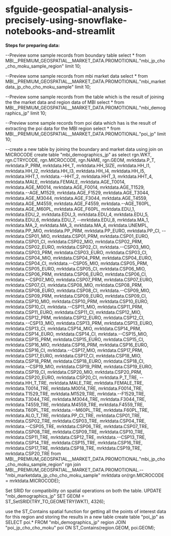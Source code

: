 # sfguide-geospatial-analysis-precisely-using-snowflake-notebooks-and-streamlit

**Steps for preparing data:**

--Preview some sample records from boundary table
select * from MBI__PREMIUM_GEOSPATIAL__MARKET_DATA.PROMOTIONAL."mbi_jp_cho_cho_moku_sample_region" limit 10;

--Preview some sample records from mbi market data
select * from MBI__PREMIUM_GEOSPATIAL__MARKET_DATA.PROMOTIONAL."mbi_marketdata_jp_cho_cho_moku_sample" limit 10;

--Preview some sample records from the table which is the result of joining the the market data and region data of MBI
select * from MBI__PREMIUM_GEOSPATIAL__MARKET_DATA.PROMOTIONAL."mbi_demographics_jp" limit 10;

--Preview some sample records from poi data which has is the result of extracting the poi data for the MBI region
select * from MBI__PREMIUM_GEOSPATIAL__MARKET_DATA.PROMOTIONAL."poi_jp" limit 10;

--create a new table by joining the boundary and market data using join on MICROCODE
create table "mbi_demographics_jp" as
select rgn.WKT, rgn.CTRYCODE, rgn.MICROCODE, rgn.NAME, rgn.GEOM,
mrktdata.P_T, mrktdata.P_PRM, mrktdata.HH_T, mrktdata.HH_SIZE, mrktdata.HH_I1, mrktdata.HH_I2, mrktdata.HH_I3, mrktdata.HH_I4, mrktdata.HH_I5, mrktdata.HHT_1, mrktdata.--HHT_2, mrktdata.HHT_3, mrktdata.HHT_4, mrktdata.MALE, mrktdata.FEMALE, mrktdata.AGE_T0014, mrktdata.AGE_M0014, mrktdata.AGE_F0014, mrktdata.AGE_T1529, mrktdata.--AGE_M1529, mrktdata.AGE_F1529, mrktdata.AGE_T3044, mrktdata.AGE_M3044, mrktdata.AGE_F3044, mrktdata.AGE_T4559, mrktdata.AGE_M4559, mrktdata.AGE_F4559, mrktdata.--AGE_T60PL, mrktdata.AGE_M60PL, mrktdata.AGE_F60PL, mrktdata.EDU_1, mrktdata.EDU_2, mrktdata.EDU_3, mrktdata.EDU_4, mrktdata.EDU_5, mrktdata.EDU_6, mrktdata.EDU_7, --mrktdata.EDU_8, mrktdata.MA_1, mrktdata.MA_2, mrktdata.MA_3, mrktdata.MA_4, mrktdata.UNEMPL, mrktdata.PP_MIO, mrktdata.PP_PRM, mrktdata.PP_EURO, mrktdata.PP_CI, --mrktdata.CSP01_MIO, mrktdata.CSP01_PRM, mrktdata.CSP01_EURO, mrktdata.CSP01_CI, mrktdata.CSP02_MIO, mrktdata.CSP02_PRM, mrktdata.CSP02_EURO, mrktdata.CSP02_CI, mrktdata.--CSP03_MIO, mrktdata.CSP03_PRM, mrktdata.CSP03_EURO, mrktdata.CSP03_CI, mrktdata.CSP04_MIO, mrktdata.CSP04_PRM, mrktdata.CSP04_EURO, mrktdata.CSP04_CI, mrktdata.--CSP05_MIO, mrktdata.CSP05_PRM, mrktdata.CSP05_EURO, mrktdata.CSP05_CI, mrktdata.CSP06_MIO, mrktdata.CSP06_PRM, mrktdata.CSP06_EURO, mrktdata.CSP06_CI, mrktdata.--CSP07_MIO, mrktdata.CSP07_PRM, mrktdata.CSP07_EURO, mrktdata.CSP07_CI, mrktdata.CSP08_MIO, mrktdata.CSP08_PRM, mrktdata.CSP08_EURO, mrktdata.CSP08_CI, mrktdata.--CSP09_MIO, mrktdata.CSP09_PRM, mrktdata.CSP09_EURO, mrktdata.CSP09_CI, mrktdata.CSP10_MIO, mrktdata.CSP10_PRM, mrktdata.CSP10_EURO, mrktdata.CSP10_CI, mrktdata.--CSP11_MIO, mrktdata.CSP11_PRM, mrktdata.CSP11_EURO, mrktdata.CSP11_CI, mrktdata.CSP12_MIO, mrktdata.CSP12_PRM, mrktdata.CSP12_EURO, mrktdata.CSP12_CI, mrktdata.--CSP13_MIO, mrktdata.CSP13_PRM, mrktdata.CSP13_EURO, mrktdata.CSP13_CI, mrktdata.CSP14_MIO, mrktdata.CSP14_PRM, mrktdata.CSP14_EURO, mrktdata.CSP14_CI, mrktdata.--CSP15_MIO, mrktdata.CSP15_PRM, mrktdata.CSP15_EURO, mrktdata.CSP15_CI, mrktdata.CSP16_MIO, mrktdata.CSP16_PRM, mrktdata.CSP16_EURO, mrktdata.CSP16_CI, mrktdata.--CSP17_MIO, mrktdata.CSP17_PRM, mrktdata.CSP17_EURO, mrktdata.CSP17_CI, mrktdata.CSP18_MIO, mrktdata.CSP18_PRM, mrktdata.CSP18_EURO, mrktdata.CSP18_CI, mrktdata.--CSP19_MIO, mrktdata.CSP19_PRM, mrktdata.CSP19_EURO, mrktdata.CSP19_CI, mrktdata.CSP20_MIO, mrktdata.CSP20_PRM, mrktdata.CSP20_EURO, mrktdata.CSP20_CI, mrktdata.P_T_TRE, --mrktdata.HH_T_TRE, mrktdata.MALE_TRE, mrktdata.FEMALE_TRE, mrktdata.T0014_TRE, mrktdata.M0014_TRE, mrktdata.F0014_TRE, mrktdata.T1529_TRE, mrktdata.M1529_TRE, mrktdata.--F1529_TRE, mrktdata.T3044_TRE, mrktdata.M3044_TRE, mrktdata.F3044_TRE, mrktdata.T4559_TRE, mrktdata.M4559_TRE, mrktdata.F4559_TRE, mrktdata.T60PL_TRE, mrktdata.--M60PL_TRE, mrktdata.F60PL_TRE, mrktdata.ALO_T_TRE, mrktdata.PP_CI_TRE, mrktdata.CSP01_TRE, mrktdata.CSP02_TRE, mrktdata.CSP03_TRE, mrktdata.CSP04_TRE, mrktdata.--CSP05_TRE, mrktdata.CSP06_TRE, mrktdata.CSP07_TRE, mrktdata.CSP08_TRE, mrktdata.CSP09_TRE, mrktdata.CSP10_TRE, mrktdata.CSP11_TRE, mrktdata.CSP12_TRE, mrktdata.--CSP13_TRE, mrktdata.CSP14_TRE, mrktdata.CSP15_TRE, mrktdata.CSP16_TRE, mrktdata.CSP17_TRE, mrktdata.CSP18_TRE, mrktdata.CSP19_TRE, mrktdata.CSP20_TRE
from
MBI__PREMIUM_GEOSPATIAL__MARKET_DATA.PROMOTIONAL."mbi_jp_cho_cho_moku_sample_region" rgn join MBI__PREMIUM_GEOSPATIAL__MARKET_DATA.PROMOTIONAL.--"mbi_marketdata_jp_cho_cho_moku_sample" mrktdata
on(rgn.MICROCODE = mrktdata.MICROCODE);

Set SRID for compatibility on spatial operations on both the table.
UPDATE "mbi_demographics_jp"
SET GEOM = ST_SetSRID(TRY_TO_GEOMETRY(WKT), 4326);

use the ST_Contains spatial function for getting all the points of interest data for this region and storing the results in a new table
create table "poi_jp" as
SELECT
     poi.*
FROM "mbi_demographics_jp" region
JOIN "poi_jp_cho_cho_moku" poi
ON ST_Contains(region.GEOM, poi.GEOM);
